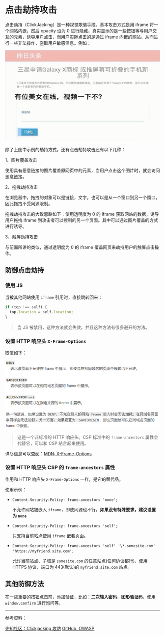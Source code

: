 # 点击劫持攻击

点击劫持（ClickJacking）是一种视觉欺骗手段。基本攻击方式是用 iframe 将一个网站内嵌，然后 opacity 设为 0 进行隐藏，真实显示的是一些按钮等与用户交互的元素，诱导用户点击，而用户实际点击的是通过 iframe 内嵌的网站。从而进行一些非法操作，盗取用户敏感信息。例如：

![click_hijack](./imgs/click_hijack.png)

除了上图中示例的劫持方式，还有点击劫持攻击还有以下几种：

1、图片覆盖攻击

使用具有恶意链接的图片覆盖原网页中的元素，当用户点击这个图片时，就会访问恶意链接。

2、拖拽劫持攻击

在浏览器中，拖拽的对象可以是链接，文字，也可以是从一个窗口到另一个窗口，因此拖拽不受同源限制。

拖拽劫持攻击的大致思路如下：使用透明度为 0 的 iframe 获取网站的数据，诱导用户拖拽 iframe 到攻击者可以控制的另一个页面。其中可以通过图片覆盖的方式进行诱导。

3、触屏劫持攻击

与前面所讲的类似，通过透明度为 0 的 iframe 覆盖网页来劫持用户的触屏点击操作。

## 防御点击劫持

### 使用 JS

当被其他网站使用 `iframe` 引用时，直接跳转回来：

```js
if (top !== self) {
  top.location = self.location;
}
```

> 当 JS 被禁用，这种方法就会失效。并且这种方法有很多避开的方法。

### 设置 HTTP 响应头 `X-Frame-Options`

取值如下：

![x-frame-options](./imgs/x-frame-options.png)

> 这是一个非标准的 HTTP 响应头。CSP 标准中的 `frame-ancestors` 属性会代替它，可以和 CSP 结合起来使用。

详尽信息可以查阅：[MDN: X-Frame-Options](https://developer.mozilla.org/zh-CN/docs/Web/HTTP/X-Frame-Options)

### 设置 HTTP 响应头 CSP 的 `frame-ancestors` 属性

作用和 HTTP 响应头 `X-Frame-Options` 一样，是它的替代品。

使用示例：

- `Content-Security-Policy: frame-ancestors 'none';`

  不允许网站被嵌入 `iframe`，即使同源也不行。**如果没有特殊要求，建议设置为 `none`**

- `Content-Security-Policy: frame-ancestors 'self';`

  只支持当前站点使用 `iframe` 嵌套页面。

- `Content-Security-Policy: frame-ancestors 'self' '\*.somesite.com' 'https://myfriend.site.com';`

  允许当前站点、子域是 `somesite.com` 的任意站点(任何协议都行)、使用 HTTPS 协议，端口为 443(默认)的 `myfriend.site.com` 站点。

## 其他防御方法

在一些重要的按钮点击前，添加验证，比如：**二次输入密码**，**图形验证码**，使用 `window.confirm` 进行询问等。

---

参考资料：

[先知社区：Clickjacking 攻防](https://xz.aliyun.com/t/2179)
[GitHub: OWASP](https://github.com/OWASP/CheatSheetSeries/blob/master/cheatsheets/Clickjacking_Defense_Cheat_Sheet.md)
